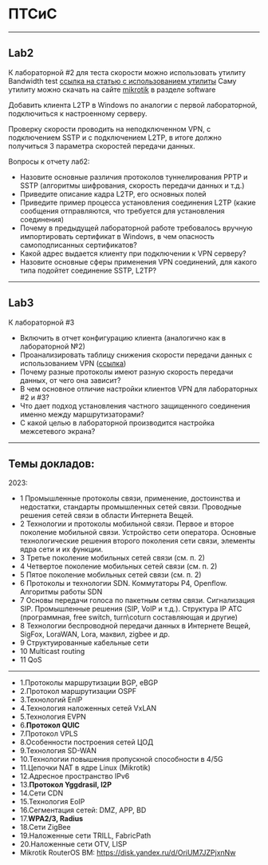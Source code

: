 # ПТСиС
____________________________________
## Lab2
К лабораторной #2 для теста скорости можно использовать утилиту Bandwidth test
[ссылка на статью с использованием утилиты](https://www.mikc.ru/document/statii/izmerenie_propusknoy_sposobnosti_s_pomoshchyu_bandwidth_test/)
Саму утилиту можно скачать на сайте [mikrotik](https://mikrotik.com) в разделе software

Добавить клиента L2TP в Windows по аналогии с первой лабораторной, подключиться к настроенному серверу.

Проверку скорости проводить на неподключенном VPN, с подключением SSTP и с подключением L2TP, в итоге должно получиться 3 параметра скоростей передачи данных.


Вопросы к отчету лаб2:
 - Назовите основные различия протоколов туннелирования PPTP и SSTP (алгоритмы шифрования, скорость передачи данных и т.д.)
 - Приведите описание кадра L2TP, его основных полей
 - Приведите пример процесса установления соединения L2TP (какие сообщения отправляются, что требуется для установления соединения)
 - Почему в предыдущей лабораторной работе требовалось вручную импортировать сертификат в Windows, в чем опасность самоподписанных сертификатов?
 - Какой адрес выдается клиенту при подключении к VPN серверу?
 - Назовите основные сферы применения VPN соединений, для какого типа подойтет соединение SSTP, L2TP?
______________________________________
## Lab3
К лабораторной #3

- Включить в отчет конфигурацию клиента (аналогично как в лабораторной №2)
- Проанализировать таблицу снижения скорости передачи данных с использованием VPN ([ссылка](https://mikrotik.wiki/wiki/VPN:%D0%A2%D0%B5%D1%81%D1%82_%D1%81%D0%BA%D0%BE%D1%80%D0%BE%D1%81%D1%82%D0%B8_%D0%BF%D0%B5%D1%80%D0%B5%D0%B4%D0%B0%D1%87%D0%B8_%D0%B4%D0%B0%D0%BD%D0%BD%D1%8B%D1%85_%D0%BF%D1%80%D0%B8_VPN))
- Почему разные протоколы имеют разную скорость передачи данных, от чего она зависит?
- В чем основное отличие настройки клиентов VPN для лабораторных #2 и #3? 
- Что дает подход установления частного защищенного соединения именно между маршрутизаторами?
- С какой целью в лабораторной производится настройка межсетевого экрана?

______________________________________
## Темы докладов:

2023:
 - 1 Промышленные протоколы связи, применение, достоинства и недостатки, стандарты промышленных сетей связи. Проводные решения сетей связи в области Интернета Вещей.
 - 2 Технологии и протоколы мобильной связи. Первое и второе поколение мобильной связи. Устройство сети оператора. Основные технологические решения второго поколения сети связи, элементы ядра сети и их функции.
 - 3 Третье поколение мобильных сетей связи (см. п. 2)
 - 4 Четвертое поколение мобильных сетей связи (см. п. 2)
 - 5 Пятое поколение мобильных сетей связи (см. п. 2)
 - 6 Протоколы и технологии SDN. Коммутаторы P4, Openflow. Алгоритмы работы SDN
 - 7 Основы передачи голоса по пакетным сетям связи. Сигнализация SIP. Промышленные решения (SIP, VoIP и т.д.). Структура IP АТС (программная, free switch, turn\coturn составляющая и другие)
 - 8 Технологии беспроводной передачи данных в Интернете Вещей, SigFox, LoraWAN, Lora, маквил, zigbee и др.
 - 9 Структуированные кабельные сети
 - 10 Multicast routing
 - 11 QoS

______________________________________

- 1.Протоколы маршрутизации BGP, eBGP
- 2.Протокол маршрутизации OSPF
- 3.Технологий EnIP
- 4.Технология наложенных сетей VxLAN
- 5.Технология EVPN
- 6.**Протокол QUIC**
- 7.Протокол VPLS
- 8.Особенности построения сетей ЦОД
- 9.Технология SD-WAN
- 10.Технологии повышения пропускной способности в 4/5G
- 11.Цепочки NAT в ядре Linux (Mikrotik)
- 12.Адресное пространство IPv6
- 13.**Протокол Yggdrasil, I2P**
- 14.Сети CDN
- 15.Технология EoIP
- 16.Сегментация сетей: DMZ, APP, BD
- 17.**WPA2/3, Radius**
- 18.Сети ZigBee
- 19.Наложенные сети TRILL, FabricPath
- 20.Наложенные сети OTV, LISP
- Mikrotik RouterOS ВМ: https://disk.yandex.ru/d/OriUM7JZPjxnNw
